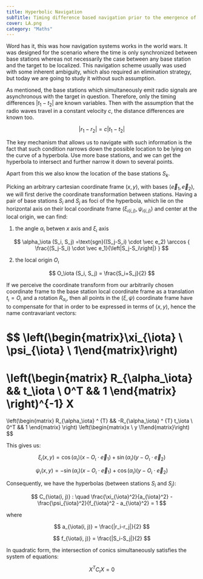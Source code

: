 ```yaml
---
title: Hyperbolic Navigation
subTitle: Timing difference based navigation prior to the emergence of GPS
cover: LA.png
category: "Maths"
---
```


Word has it, this was how navigation systems works in the world wars.
It was designed for the scenario where the time is only synchronized between base stations whereas not necessarily the case between any base station and the target to be localized.
This navigation scheme usually was used with some inherent ambiguity, which also required an elimination strategy,
but today we are going to study it without such assumption.

As mentioned, the base stations which simultaneously emit radio signals are asynchronous with the target in question.
Therefore, only the timing differences $|t_1-t_2|$ are known variables.
Then with the assumption that the radio waves travel in a constant velocity $c$, the distance differences are known too.

$$
|r_1-r_2| = c|t_1-t_2|
$$

The key mechanism that allows us to navigate with such information is the fact that such condition narrows down the possible location to be lying on the curve of a hyperbola.
Use more base stations, and we can get the hyperbola to intersect and further narrow it down to several points.

Apart from this we also know the location of the base stations $S_k$.

Picking an arbitrary cartesian coordinate frame $(x, y)$, with bases $(\vec e_1, \vec e_2)$, we will first derive the coordinate transformation between stations.
Having a pair of base stations $S_i$ and $S_j$ as foci of the hyperbola, which lie on the horizontal axis on their local coordinate frame $(\xi_{\iota(i, j)}, \psi_{\iota(i, j)})$ and center at the local origin,
we can find:

1) the angle $\alpha_\iota$ betwen $x$ axis and $\xi_\iota$ axis

$$
\alpha_\iota (S_i, S_j) =\text{sgn}((S_j-S_i) \cdot \vec e_2) \arccos { \frac{(S_j-S_i) \cdot \vec e_1}{\left|S_j-S_i\right|} }
$$

2) the local origin $O_\iota$

$$
O_\iota (S_i, S_j) = \frac{S_i+S_j}{2}
$$

If we perceive the coordinate transform from our arbitrarily chosen coordinate frame to the base station local coordinate frame as a translation $t_\iota=O_\iota$ and a rotation $R_{\alpha_\iota}$,
then all points in the $(\xi, \psi)$ coordinate frame have to compensate for that in order to be expressed in terms of $(x, y)$, hence the name contravariant vectors:

$$
\left(\begin{matrix}\xi_{\iota} \\ \psi_{\iota} \\ 1\end{matrix}\right) 
 =
\left(\begin{matrix}
    R_{\alpha_\iota} &&  t_\iota \\
    0^T && 1
\end{matrix} \right)^{-1} X
=
\left(\begin{matrix}
    R_{\alpha_\iota} ^ {T} && -R_{\alpha_\iota} ^ {T} t_\iota \\
    0^T && 1
\end{matrix} \right) \left(\begin{matrix}x \\ y \\1\end{matrix}\right)
$$

This gives us:

$$
\xi_{\iota}(x,y) = \cos(\alpha_\iota) (x - O_\iota \cdot \vec e_1) + \sin(\alpha_\iota) (y - O_\iota \cdot \vec e_2)
$$

$$
\psi_{\iota}(x,y) = -\sin(\alpha_\iota) (x - O_\iota \cdot \vec e_1) + \cos(\alpha_\iota) (y - O_\iota \cdot \vec e_2)
$$

Consequently, we have the hyperbolas (between stations $S_i$ and $S_j$):

$$
C_{\iota(i, j)} : \quad \frac{\xi_{\iota}^2}{a_{\iota}^2} - \frac{\psi_{\iota}^2}{f_{\iota}^2 - a_{\iota}^2} = 1
$$

where

$$
a_{\iota(i, j)} = \frac{|r_i-r_j|}{2}
$$

$$
f_{\iota(i, j)} = \frac{|S_i-S_j|}{2}
$$

In quadratic form, the intersection of conics simultaneously satisfies the system of equations:

$$
X^T C_\iota X = 0
$$
